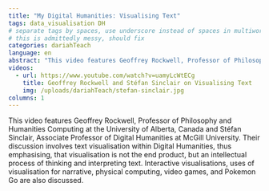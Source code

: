 ```yaml
---
title: "My Digital Humanities: Visualising Text"
tags: data_visualisation DH
# separate tags by spaces, use underscore instead of spaces in multiword tags
# this is admittedly messy, should fix
categories: dariahTeach
language: en
abstract: "This video features Geoffrey Rockwell, Professor of Philosophy and Humanities Computing at the University of Alberta, Canada and Stéfan Sinclair, Associate Professor of Digital Humanities at McGill University.  Their discussion involves text visualisation within Digital Humanities, thus emphasising, that visualisation is not the end product, but an intellectual process of thinking and interpreting text."
videos:
  - url: https://www.youtube.com/watch?v=uamyLcWtECg
    title: Geoffrey Rockwell and Stéfan Sinclair on Visualising Text
    img: /uploads/dariahTeach/stefan-sinclair.jpg
columns: 1
---
```



This video features Geoffrey Rockwell, Professor of Philosophy and Humanities Computing at the University of Alberta, Canada and Stéfan Sinclair, Associate Professor of Digital Humanities at McGill University.  Their discussion involves text visualisation within Digital Humanities, thus emphasising, that visualisation is not the end product, but an intellectual process of thinking and interpreting text. Interactive visualisations, uses of visualisation for narrative, physical computing, video games, and Pokemon Go are also discussed.
